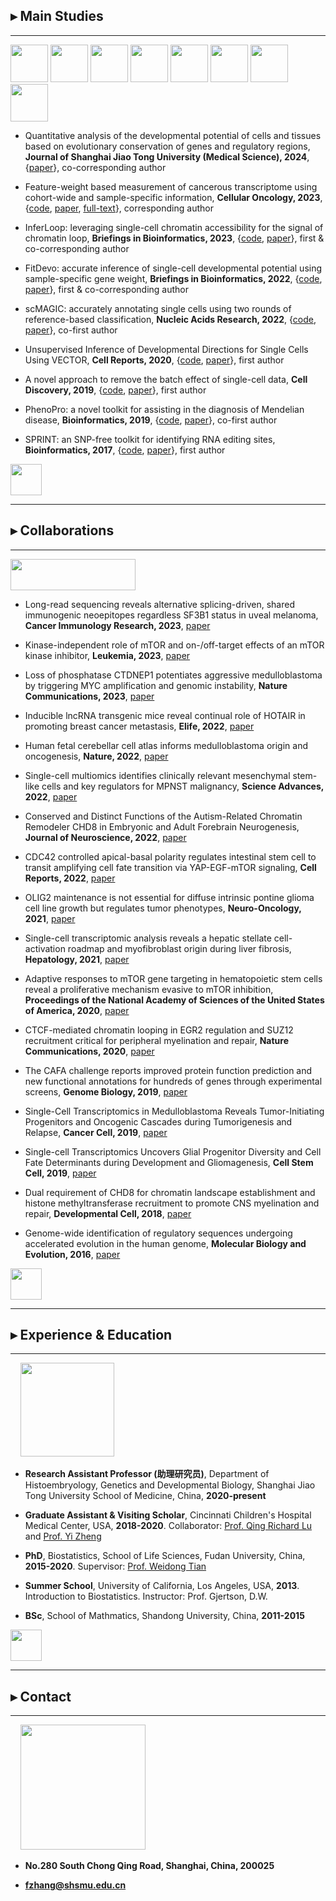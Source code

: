 ## ▸ Main Studies

---------------------------------------


<p float="left">
<img src="https://fzhang.bioinfo-lab.com/img/tools/logo_fwp.png" height="60">
<img src="https://fzhang.bioinfo-lab.com/img/inferloop_logo.jpg" height="60">
<img src="https://fzhang.bioinfo-lab.com/img/tools/logo_fitdevo.png" height="60">
<img src="https://fzhang.bioinfo-lab.com/img/tools/logo_scmagic.png" height="60">
<img src="https://fzhang.bioinfo-lab.com/img/tools/logo_vector.png" height="60">
<img src="https://fzhang.bioinfo-lab.com/img/tools/logo_beer.png" height="60">
<img src="https://fzhang.bioinfo-lab.com/img/tools/logo_phenopro.png" height="60">
<img src="https://fzhang.bioinfo-lab.com/img/tools/logo_sprint.png" height="60">
</p>

  * Quantitative analysis of the developmental potential of cells and tissues based on evolutionary conservation of genes and regulatory regions, **Journal of Shanghai Jiao Tong University (Medical Science), 2024**, {[paper](https://xuebao.shsmu.edu.cn/CN/10.3969/j.issn.1674-8115.2023.11.006)}, co-corresponding author

  * Feature-weight based measurement of cancerous transcriptome using cohort-wide and sample-specific information, **Cellular Oncology, 2023**, {[code](https://github.com/jumphone/FWP), [paper](https://doi.org/10.1007/s13402-023-00879-6), [full-text](https://rdcu.be/dn9I1)}, corresponding author

  * InferLoop: leveraging single-cell chromatin accessibility for the signal of chromatin loop, **Briefings in Bioinformatics, 2023**, {[code](https://github.com/jumphone/InferLoop), [paper](https://doi.org/10.1093/bib/bbad166)}, first & co-corresponding author

  * FitDevo: accurate inference of single-cell developmental potential using sample-specific gene weight, **Briefings in Bioinformatics, 2022**, {[code](https://github.com/jumphone/FitDevo), [paper](https://doi.org/10.1093/bib/bbac293)}, first & co-corresponding author

  * scMAGIC: accurately annotating single cells using two rounds of reference-based classification, **Nucleic Acids Research, 2022**, {[code](https://github.com/TianLab-Bioinfo/scMAGIC), [paper](https://doi.org/10.1093/nar/gkab1275)}, co-first author
  
  * Unsupervised Inference of Developmental Directions for Single Cells Using VECTOR, **Cell Reports, 2020**, {[code](https://github.com/jumphone/Vector), [paper](https://doi.org/10.1016/j.celrep.2020.108069)}, first author
  
  * A novel approach to remove the batch effect of single-cell data, **Cell Discovery, 2019**, {[code](https://github.com/jumphone/BEER), [paper](https://doi.org/10.1038/s41421-019-0114-x)}, first author
   
  * PhenoPro: a novel toolkit for assisting in the diagnosis of Mendelian disease, **Bioinformatics, 2019**, {[code](https://github.com/jumphone/PhenoPro), [paper](https://doi.org/10.1093/bioinformatics/btz100)}, co-first author

  * SPRINT: an SNP-free toolkit for identifying RNA editing sites, **Bioinformatics, 2017**, {[code](https://github.com/jumphone/SPRINT), [paper](https://doi.org/10.1093/bioinformatics/btx473)}, first author

<img src="https://fzhang.bioinfo-lab.com/img/white.png" height="50">

---------------------------------------

## ▸ Collaborations

---------------------------------------

<img src="https://fzhang.bioinfo-lab.com/img/colla_logo.png" width="200" height="50">

  * Long-read sequencing reveals alternative splicing-driven, shared immunogenic neoepitopes regardless SF3B1 status in uveal melanoma, **Cancer Immunology Research, 2023**, [paper](https://doi.org/10.1158/2326-6066.cir-23-0083)
  
  * Kinase-independent role of mTOR and on-/off-target effects of an mTOR kinase inhibitor, **Leukemia, 2023**, [paper](https://doi.org/10.1038/s41375-023-01987-w)
  
  * Loss of phosphatase CTDNEP1 potentiates aggressive medulloblastoma by triggering MYC amplification and genomic instability, **Nature Communications, 2023**, [paper](https://doi.org/10.1038/s41467-023-36400-8)
  
  * Inducible lncRNA transgenic mice reveal continual role of HOTAIR in promoting breast cancer metastasis, **Elife, 2022**, [paper](https://doi.org/10.7554/elife.79126)
  
  * Human fetal cerebellar cell atlas informs medulloblastoma origin and oncogenesis, **Nature, 2022**, [paper](https://doi.org/10.1038/s41586-022-05487-2)

  * Single-cell multiomics identifies clinically relevant mesenchymal stem-like cells and key regulators for MPNST malignancy, **Science Advances, 2022**, [paper](https://doi.org/10.1126/sciadv.abo5442)
  
  * Conserved and Distinct Functions of the Autism-Related Chromatin Remodeler CHD8 in Embryonic and Adult Forebrain Neurogenesis, **Journal of Neuroscience, 2022**, [paper](https://doi.org/10.1523/JNEUROSCI.2400-21.2022)
  
  * CDC42 controlled apical-basal polarity regulates intestinal stem cell to transit amplifying cell fate transition via YAP-EGF-mTOR signaling, **Cell Reports, 2022**, [paper](https://doi.org/10.1016/j.celrep.2021.110009)

  * OLIG2 maintenance is not essential for diffuse intrinsic pontine glioma cell line growth but regulates tumor phenotypes, **Neuro-Oncology, 2021**, [paper](https://doi.org/10.1093/neuonc/noab016)

  * Single-cell transcriptomic analysis reveals a hepatic stellate cell-activation roadmap and myofibroblast origin during liver fibrosis, **Hepatology, 2021**, [paper](https://doi.org/10.1002/hep.31987)

  * Adaptive responses to mTOR gene targeting in hematopoietic stem cells reveal a proliferative mechanism evasive to mTOR inhibition, **Proceedings of the National Academy of Sciences of the United States of America, 2020**, [paper](https://www.pnas.org/content/118/1/e2020102118)
 
  * CTCF-mediated chromatin looping in EGR2 regulation and SUZ12 recruitment critical for peripheral myelination and repair, **Nature Communications, 2020**, [paper](https://doi.org/10.1038/s41467-020-17955-2)

  * The CAFA challenge reports improved protein function prediction and new functional annotations for hundreds of genes through experimental screens, **Genome Biology, 2019**, [paper](https://doi.org/10.1186/s13059-019-1835-8)

  * Single-Cell Transcriptomics in Medulloblastoma Reveals Tumor-Initiating Progenitors and Oncogenic Cascades during Tumorigenesis and Relapse, **Cancer Cell, 2019**, [paper](https://doi.org/10.1016/j.ccell.2019.07.009)

  * Single-cell Transcriptomics Uncovers Glial Progenitor Diversity and Cell Fate Determinants during Development and Gliomagenesis, **Cell Stem Cell, 2019**, [paper](https://doi.org/10.1016/j.stem.2019.03.006)

  * Dual requirement of CHD8 for chromatin landscape establishment and histone methyltransferase recruitment to promote CNS myelination and repair, **Developmental Cell, 2018**, [paper](https://doi.org/10.1016/j.devcel.2018.05.022)

  * Genome-wide identification of regulatory sequences undergoing accelerated evolution in the human genome, **Molecular Biology and Evolution, 2016**, [paper](https://doi.org/10.1093/molbev/msw128)

<img src="https://fzhang.bioinfo-lab.com/img/white.png" height="50">

---------------------------------------

## ▸ Experience & Education

---------------------------------------

&nbsp;&nbsp;&nbsp;&nbsp;<img src="https://fzhang.bioinfo-lab.com/img/jiaotong_logo.png" width="150">

* **Research Assistant Professor (助理研究员)**, Department of Histoembryology, Genetics and Developmental Biology, Shanghai Jiao Tong University School of Medicine, China, **2020-present**

* **Graduate Assistant & Visiting Scholar**, Cincinnati Children's Hospital Medical Center, USA, **2018-2020**. Collaborator: [Prof. Qing Richard Lu](https://www.cincinnatichildrens.org/bio/l/qing-richard-lu) and [Prof. Yi Zheng](https://www.cincinnatichildrens.org/bio/z/yi-zheng)

* **PhD**, Biostatistics, School of Life Sciences, Fudan University, China, **2015-2020**. Supervisor: [Prof. Weidong Tian](https://life.fudan.edu.cn/9f/60/c31283a368480/page.htm)

* **Summer School**, University of California, Los Angeles, USA, **2013**. Introduction to Biostatistics. Instructor: Prof. Gjertson, D.W.

* **BSc**, School of Mathmatics, Shandong University, China, **2011-2015** 

<img src="https://fzhang.bioinfo-lab.com/img/white.png" height="50">

---------------------------------------

## ▸ Contact

---------------------------------------

&nbsp;&nbsp;&nbsp;&nbsp;<img src="https://fzhang.bioinfo-lab.com/img/email_logo.png" width="200">

* **No.280 South Chong Qing Road, Shanghai, China, 200025**

* **fzhang@shsmu.edu.cn**


